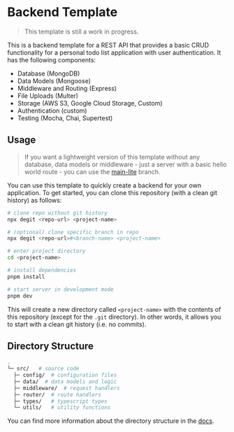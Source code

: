 # Backend Template

> This template is still a work in progress.

This is a backend template for a REST API that provides a basic CRUD functionality for a personal todo list application with user authentication. It has the following components:

- Database (MongoDB)
- Data Models (Mongoose)
- Middleware and Routing (Express)
- File Uploads (Multer)
- Storage (AWS S3, Google Cloud Storage, Custom)
- Authentication (custom)
- Testing (Mocha, Chai, Supertest)

## Usage

> If you want a lightweight version of this template without any database, data models or middleware - just a server with a basic hello world route - you can use the [main-lite](https://github.com/this-oliver/template-backend/tree/main-lite) branch.

You can use this template to quickly create a backend for your own application. To get started, you can clone this repository (with a clean git history) as follows:

```bash
# clone repo without git history
npx degit <repo-url> <project-name>

# (optional) clone specific branch in repo
npx degit <repo-url>#<branch-name> <project-name>

# enter project directory
cd <project-name>

# install dependencies
pnpm install

# start server in development mode
pnpm dev
```

This will create a new directory called `<project-name>` with the contents of this repository (except for the `.git` directory). In other words, it allows you to start with a clean git history (i.e. no commits).

## Directory Structure

```bash
.
└─ src/   # source code
  ├─ config/  # configuration files
  ├─ data/  # data models and logic
  ├─ middleware/  # request handlers
  ├─ router/  # route handlers
  ├─ types/   # typescript types
  └─ utils/   # utility functions
```

You can find more information about the directory structure in the [docs](./docs/README.md).
